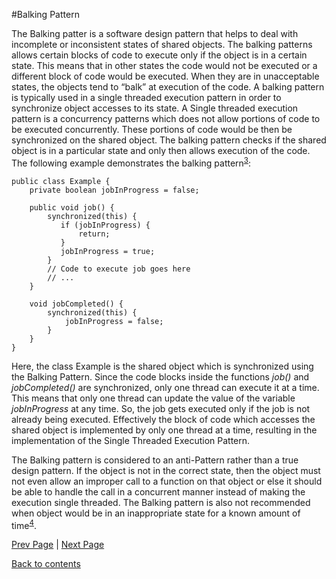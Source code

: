 #Balking Pattern

The Balking patter is a software design pattern that helps to deal with incomplete or inconsistent states of shared objects. The balking patterns allows certain blocks of code to execute only if the object is in a certain state. This means that in other states the code would not be executed or a different block of code would be executed. When they are in unacceptable states, the objects tend to “balk” at execution of the code.
A balking pattern is typically used in a single threaded execution pattern in order to synchronize object accesses to its state. A Single threaded execution pattern is a concurrency patterns which does not allow portions of code to be executed concurrently. These portions of code would be then be synchronized on the shared object. The balking pattern checks if the shared object is in a particular state and only then allows execution of the code.
The following example demonstrates the balking pattern<sup>[3]( https://github.com/Krithika-Balan2290/Concurrency-Design-Patterns/blob/master/Docs/refs.md)</sup>:
```
public class Example {
    private boolean jobInProgress = false;

    public void job() {
        synchronized(this) {
           if (jobInProgress) {
               return;
           }
           jobInProgress = true;
        }
        // Code to execute job goes here
        // ...
    }

    void jobCompleted() {
        synchronized(this) {
            jobInProgress = false;
        }
    }
}
```

Here, the class Example is the shared object which is synchronized using the Balking Pattern. Since the code blocks inside the functions *job()* and *jobCompleted()* are synchronized, only one thread can execute it at a time. This means that only one thread can update the value of the variable *jobInProgress* at any time. So, the job gets executed only if the job is not already being executed. Effectively the block of code which accesses the shared object is implemented by only one thread at a time, resulting in the implementation of the Single Threaded Execution Pattern.

The Balking pattern is considered to an anti-Pattern rather than a true design pattern. If the object is not in the correct state, then the object must not even allow an improper call to a function on that object or else it should be able to handle the call in a concurrent manner instead of making the execution single threaded. The Balking pattern is also not recommended when object would be in an inappropriate state for a known amount of time<sup>[4]( https://github.com/Krithika-Balan2290/Concurrency-Design-Patterns/blob/master/Docs/refs.md)</sup>.


[Prev Page](https://github.com/Krithika-Balan2290/Concurrency-Design-Patterns/blob/master/Docs/active.md) | [Next Page](https://github.com/Krithika-Balan2290/Concurrency-Design-Patterns/blob/master/Docs/barriers.md)
 
 [Back to contents](https://github.com/Krithika-Balan2290/Concurrency-Design-Patterns/blob/master/Index.md)
